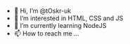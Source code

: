 - 👋 Hi, I’m @tOskr-uk
- 👀 I’m interested in HTML, CSS and JS
- 🌱 I’m currently learning NodeJS
- 📫 How to reach me ...

<!---
tOskr-uk/tOskr-uk is a ✨ special ✨ repository because its `README.md` (this file) appears on your GitHub profile.
You can click the Preview link to take a look at your changes.
--->
